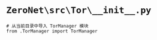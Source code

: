 # `ZeroNet\src\Tor\__init__.py`

```
# 从当前目录中导入 TorManager 模块
from .TorManager import TorManager
```